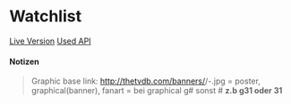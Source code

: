 # Watchlist

[Live Version](http://benni.dyndns.info/Watchlist/index.html)
[Used API](https://api.thetvdb.com/swagger)

#### Notizen
> Graphic base link: http://thetvdb.com/banners/<type>/<series-id>-<id>.jpg
<type> = poster, graphical(banner), fanart
<id> = bei graphical g# sonst # **z.b g31 oder 31**
